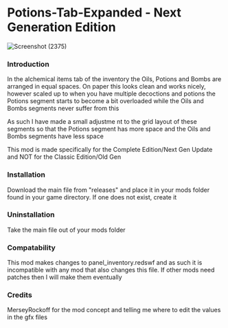 # Potions-Tab-Expanded - Next Generation Edition
![Screenshot (2375)](https://user-images.githubusercontent.com/88400328/208320714-308ae6b8-4184-4cd8-aea5-a40486daebb8.png)
### Introduction
In the alchemical items tab of the inventory the Oils, Potions and Bombs are arranged in equal spaces. On paper this looks clean and works nicely, however scaled up to when you have multiple decoctions and potions the Potions segment starts to become a bit overloaded while the Oils and Bombs segments never suffer from this

As such I have made a small adjustme
nt to the grid layout of these segments so that the Potions segment has more space and the Oils and Bombs segments have less space

This mod is made specifically for the Complete Edition/Next Gen Update and NOT for the Classic Edition/Old Gen

### Installation
Download the main file from "releases" and place it in your mods folder found in your game directory. If one does not exist, create it

### Uninstallation
Take the main file out of your mods folder

### Compatability
This mod makes changes to panel_inventory.redswf and as such it is incompatible with any mod that also changes this file. If other mods need patches then I will make them eventually

### Credits
MerseyRockoff for the mod concept and telling me where to edit the values in the gfx files
